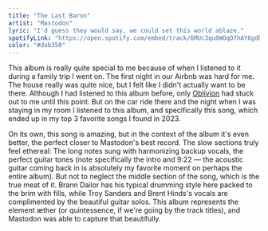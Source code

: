 ```yaml
---
title: "The Last Baron"
artist: "Mastodon"
lyric: "I'd guess they would say, we could set this world ablaze."
spotifyLink: "https://open.spotify.com/embed/track/6MUc3qu8WOqO7hAY6gdhJY"
color: "#dab350"
---
```


This album is really quite special to me because of when I listened to it during a family trip I went on. The first night in our Airbnb was hard for me. The house really was quite nice, but I felt like I didn't actually want to be there. Although I had listened to this album before, only [Oblivion](/lyricwall/oblivion) had stuck out to me until this point. But on the car ride there and the night when I was staying in my room I listened to this album, and specifically this song, which ended up in my top 3 favorite songs I found in 2023.

On its own, this song is amazing, but in the context of the album it's even better, the perfect closer to Mastodon's best record. The slow sections truly feel ethereal: The long notes sung with harmonizing backup vocals, the perfect guitar tones (note specifically the intro and 9:22 — the acoustic guitar coming back in is absolutely my favorite moment on perhaps the entire album). But not to neglect the middle section of the song, which is the true meat of it. Brann Dailor has his typical drumming style here packed to the brim with fills, while Troy Sanders and Brent Hinds's vocals are complimented by the beautiful guitar solos. This album represents the element æther (or quintessence, if we're going by the track titles), and Mastodon was able to capture that beautifully.
